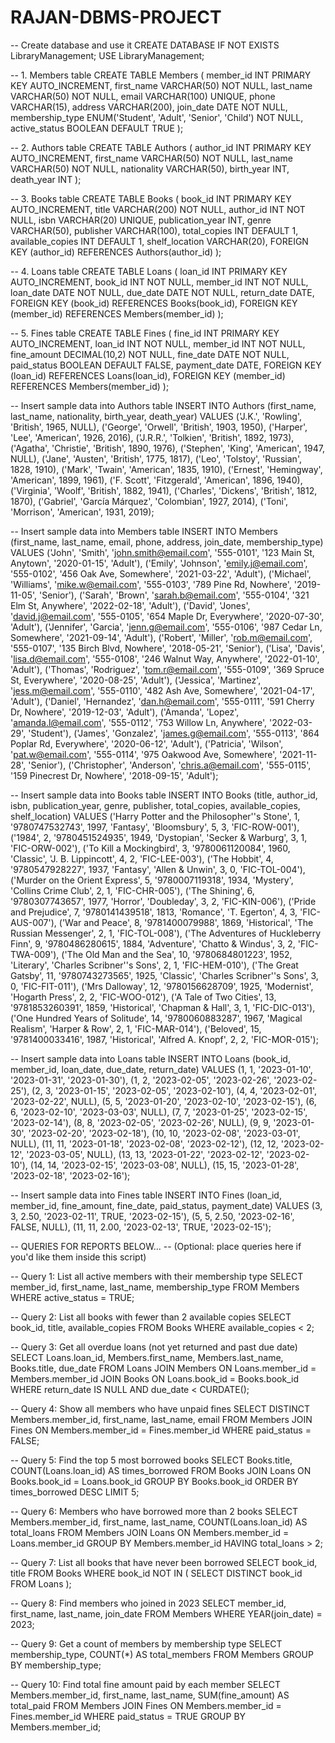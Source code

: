 # RAJAN-DBMS-PROJECT
-- Create database and use it
CREATE DATABASE IF NOT EXISTS LibraryManagement;
USE LibraryManagement;



-- 1. Members table
CREATE TABLE Members (
    member_id INT PRIMARY KEY AUTO_INCREMENT,
    first_name VARCHAR(50) NOT NULL,
    last_name VARCHAR(50) NOT NULL,
    email VARCHAR(100) UNIQUE,
    phone VARCHAR(15),
    address VARCHAR(200),
    join_date DATE NOT NULL,
    membership_type ENUM('Student', 'Adult', 'Senior', 'Child') NOT NULL,
    active_status BOOLEAN DEFAULT TRUE
);

-- 2. Authors table
CREATE TABLE Authors (
    author_id INT PRIMARY KEY AUTO_INCREMENT,
    first_name VARCHAR(50) NOT NULL,
    last_name VARCHAR(50) NOT NULL,
    nationality VARCHAR(50),
    birth_year INT,
    death_year INT
);

-- 3. Books table
CREATE TABLE Books (
    book_id INT PRIMARY KEY AUTO_INCREMENT,
    title VARCHAR(200) NOT NULL,
    author_id INT NOT NULL,
    isbn VARCHAR(20) UNIQUE,
    publication_year INT,
    genre VARCHAR(50),
    publisher VARCHAR(100),
    total_copies INT DEFAULT 1,
    available_copies INT DEFAULT 1,
    shelf_location VARCHAR(20),
    FOREIGN KEY (author_id) REFERENCES Authors(author_id)
);

-- 4. Loans table
CREATE TABLE Loans (
    loan_id INT PRIMARY KEY AUTO_INCREMENT,
    book_id INT NOT NULL,
    member_id INT NOT NULL,
    loan_date DATE NOT NULL,
    due_date DATE NOT NULL,
    return_date DATE,
    FOREIGN KEY (book_id) REFERENCES Books(book_id),
    FOREIGN KEY (member_id) REFERENCES Members(member_id)
);

-- 5. Fines table
CREATE TABLE Fines (
    fine_id INT PRIMARY KEY AUTO_INCREMENT,
    loan_id INT NOT NULL,
    member_id INT NOT NULL,
    fine_amount DECIMAL(10,2) NOT NULL,
    fine_date DATE NOT NULL,
    paid_status BOOLEAN DEFAULT FALSE,
    payment_date DATE,
    FOREIGN KEY (loan_id) REFERENCES Loans(loan_id),
    FOREIGN KEY (member_id) REFERENCES Members(member_id)
);

-- Insert sample data into Authors table
INSERT INTO Authors (first_name, last_name, nationality, birth_year, death_year) VALUES
('J.K.', 'Rowling', 'British', 1965, NULL),
('George', 'Orwell', 'British', 1903, 1950),
('Harper', 'Lee', 'American', 1926, 2016),
('J.R.R.', 'Tolkien', 'British', 1892, 1973),
('Agatha', 'Christie', 'British', 1890, 1976),
('Stephen', 'King', 'American', 1947, NULL),
('Jane', 'Austen', 'British', 1775, 1817),
('Leo', 'Tolstoy', 'Russian', 1828, 1910),
('Mark', 'Twain', 'American', 1835, 1910),
('Ernest', 'Hemingway', 'American', 1899, 1961),
('F. Scott', 'Fitzgerald', 'American', 1896, 1940),
('Virginia', 'Woolf', 'British', 1882, 1941),
('Charles', 'Dickens', 'British', 1812, 1870),
('Gabriel', 'García Márquez', 'Colombian', 1927, 2014),
('Toni', 'Morrison', 'American', 1931, 2019);

-- Insert sample data into Members table
INSERT INTO Members (first_name, last_name, email, phone, address, join_date, membership_type) VALUES
('John', 'Smith', 'john.smith@email.com', '555-0101', '123 Main St, Anytown', '2020-01-15', 'Adult'),
('Emily', 'Johnson', 'emily.j@email.com', '555-0102', '456 Oak Ave, Somewhere', '2021-03-22', 'Adult'),
('Michael', 'Williams', 'mike.w@email.com', '555-0103', '789 Pine Rd, Nowhere', '2019-11-05', 'Senior'),
('Sarah', 'Brown', 'sarah.b@email.com', '555-0104', '321 Elm St, Anywhere', '2022-02-18', 'Adult'),
('David', 'Jones', 'david.j@email.com', '555-0105', '654 Maple Dr, Everywhere', '2020-07-30', 'Adult'),
('Jennifer', 'Garcia', 'jenn.g@email.com', '555-0106', '987 Cedar Ln, Somewhere', '2021-09-14', 'Adult'),
('Robert', 'Miller', 'rob.m@email.com', '555-0107', '135 Birch Blvd, Nowhere', '2018-05-21', 'Senior'),
('Lisa', 'Davis', 'lisa.d@email.com', '555-0108', '246 Walnut Way, Anywhere', '2022-01-10', 'Adult'),
('Thomas', 'Rodriguez', 'tom.r@email.com', '555-0109', '369 Spruce St, Everywhere', '2020-08-25', 'Adult'),
('Jessica', 'Martinez', 'jess.m@email.com', '555-0110', '482 Ash Ave, Somewhere', '2021-04-17', 'Adult'),
('Daniel', 'Hernandez', 'dan.h@email.com', '555-0111', '591 Cherry Dr, Nowhere', '2019-12-03', 'Adult'),
('Amanda', 'Lopez', 'amanda.l@email.com', '555-0112', '753 Willow Ln, Anywhere', '2022-03-29', 'Student'),
('James', 'Gonzalez', 'james.g@email.com', '555-0113', '864 Poplar Rd, Everywhere', '2020-06-12', 'Adult'),
('Patricia', 'Wilson', 'pat.w@email.com', '555-0114', '975 Oakwood Ave, Somewhere', '2021-11-28', 'Senior'),
('Christopher', 'Anderson', 'chris.a@email.com', '555-0115', '159 Pinecrest Dr, Nowhere', '2018-09-15', 'Adult');

-- Insert sample data into Books table
INSERT INTO Books (title, author_id, isbn, publication_year, genre, publisher, total_copies, available_copies, shelf_location) VALUES
('Harry Potter and the Philosopher''s Stone', 1, '9780747532743', 1997, 'Fantasy', 'Bloomsbury', 5, 3, 'FIC-ROW-001'),
('1984', 2, '9780451524935', 1949, 'Dystopian', 'Secker & Warburg', 3, 1, 'FIC-ORW-002'),
('To Kill a Mockingbird', 3, '9780061120084', 1960, 'Classic', 'J. B. Lippincott', 4, 2, 'FIC-LEE-003'),
('The Hobbit', 4, '9780547928227', 1937, 'Fantasy', 'Allen & Unwin', 3, 0, 'FIC-TOL-004'),
('Murder on the Orient Express', 5, '9780007119318', 1934, 'Mystery', 'Collins Crime Club', 2, 1, 'FIC-CHR-005'),
('The Shining', 6, '9780307743657', 1977, 'Horror', 'Doubleday', 3, 2, 'FIC-KIN-006'),
('Pride and Prejudice', 7, '9780141439518', 1813, 'Romance', 'T. Egerton', 4, 3, 'FIC-AUS-007'),
('War and Peace', 8, '9781400079988', 1869, 'Historical', 'The Russian Messenger', 2, 1, 'FIC-TOL-008'),
('The Adventures of Huckleberry Finn', 9, '9780486280615', 1884, 'Adventure', 'Chatto & Windus', 3, 2, 'FIC-TWA-009'),
('The Old Man and the Sea', 10, '9780684801223', 1952, 'Literary', 'Charles Scribner''s Sons', 2, 1, 'FIC-HEM-010'),
('The Great Gatsby', 11, '9780743273565', 1925, 'Classic', 'Charles Scribner''s Sons', 3, 0, 'FIC-FIT-011'),
('Mrs Dalloway', 12, '9780156628709', 1925, 'Modernist', 'Hogarth Press', 2, 2, 'FIC-WOO-012'),
('A Tale of Two Cities', 13, '9781853260391', 1859, 'Historical', 'Chapman & Hall', 3, 1, 'FIC-DIC-013'),
('One Hundred Years of Solitude', 14, '9780060883287', 1967, 'Magical Realism', 'Harper & Row', 2, 1, 'FIC-MAR-014'),
('Beloved', 15, '9781400033416', 1987, 'Historical', 'Alfred A. Knopf', 2, 2, 'FIC-MOR-015');

-- Insert sample data into Loans table
INSERT INTO Loans (book_id, member_id, loan_date, due_date, return_date) VALUES
(1, 1, '2023-01-10', '2023-01-31', '2023-01-30'),
(1, 2, '2023-02-05', '2023-02-26', '2023-02-25'),
(2, 3, '2023-01-15', '2023-02-05', '2023-02-10'),
(4, 4, '2023-02-01', '2023-02-22', NULL),
(5, 5, '2023-01-20', '2023-02-10', '2023-02-15'),
(6, 6, '2023-02-10', '2023-03-03', NULL),
(7, 7, '2023-01-25', '2023-02-15', '2023-02-14'),
(8, 8, '2023-02-05', '2023-02-26', NULL),
(9, 9, '2023-01-30', '2023-02-20', '2023-02-18'),
(10, 10, '2023-02-08', '2023-03-01', NULL),
(11, 11, '2023-01-18', '2023-02-08', '2023-02-12'),
(12, 12, '2023-02-12', '2023-03-05', NULL),
(13, 13, '2023-01-22', '2023-02-12', '2023-02-10'),
(14, 14, '2023-02-15', '2023-03-08', NULL),
(15, 15, '2023-01-28', '2023-02-18', '2023-02-16');

-- Insert sample data into Fines table
INSERT INTO Fines (loan_id, member_id, fine_amount, fine_date, paid_status, payment_date) VALUES
(3, 3, 2.50, '2023-02-11', TRUE, '2023-02-15'),
(5, 5, 2.50, '2023-02-16', FALSE, NULL),
(11, 11, 2.00, '2023-02-13', TRUE, '2023-02-15');

-- QUERIES FOR REPORTS BELOW...
-- (Optional: place queries here if you'd like them inside this script)

-- Query 1: List all active members with their membership type
SELECT member_id, first_name, last_name, membership_type
FROM Members
WHERE active_status = TRUE;

-- Query 2: List all books with fewer than 2 available copies
SELECT book_id, title, available_copies
FROM Books
WHERE available_copies < 2;

-- Query 3: Get all overdue loans (not yet returned and past due date)
SELECT Loans.loan_id, Members.first_name, Members.last_name, Books.title, due_date
FROM Loans
JOIN Members ON Loans.member_id = Members.member_id
JOIN Books ON Loans.book_id = Books.book_id
WHERE return_date IS NULL AND due_date < CURDATE();

-- Query 4: Show all members who have unpaid fines
SELECT DISTINCT Members.member_id, first_name, last_name, email
FROM Members
JOIN Fines ON Members.member_id = Fines.member_id
WHERE paid_status = FALSE;

-- Query 5: Find the top 5 most borrowed books
SELECT Books.title, COUNT(Loans.loan_id) AS times_borrowed
FROM Books
JOIN Loans ON Books.book_id = Loans.book_id
GROUP BY Books.book_id
ORDER BY times_borrowed DESC
LIMIT 5;

-- Query 6: Members who have borrowed more than 2 books
SELECT Members.member_id, first_name, last_name, COUNT(Loans.loan_id) AS total_loans
FROM Members
JOIN Loans ON Members.member_id = Loans.member_id
GROUP BY Members.member_id
HAVING total_loans > 2;

-- Query 7: List all books that have never been borrowed
SELECT book_id, title
FROM Books
WHERE book_id NOT IN (
    SELECT DISTINCT book_id FROM Loans
);

-- Query 8: Find members who joined in 2023
SELECT member_id, first_name, last_name, join_date
FROM Members
WHERE YEAR(join_date) = 2023;

-- Query 9: Get a count of members by membership type
SELECT membership_type, COUNT(*) AS total_members
FROM Members
GROUP BY membership_type;

-- Query 10: Find total fine amount paid by each member
SELECT Members.member_id, first_name, last_name, SUM(fine_amount) AS total_paid
FROM Members
JOIN Fines ON Members.member_id = Fines.member_id
WHERE paid_status = TRUE
GROUP BY Members.member_id;
